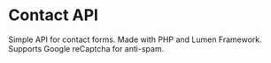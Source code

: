 # Contact API
Simple API for contact forms. Made with PHP and Lumen Framework.
Supports Google reCaptcha for anti-spam.